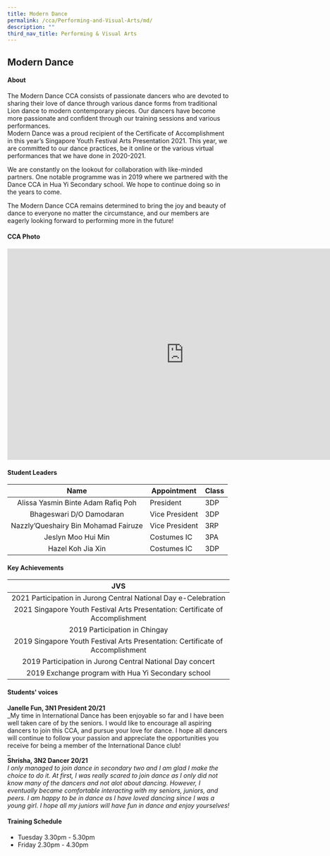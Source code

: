 ```yaml
---
title: Modern Dance
permalink: /cca/Performing-and-Visual-Arts/md/
description: ""
third_nav_title: Performing & Visual Arts
---
```

## Modern Dance

#### About
The Modern Dance CCA consists of passionate dancers who are devoted to sharing their love of dance through various dance forms from traditional Lion dance to modern contemporary pieces. Our dancers have become more passionate and confident through our training sessions and various performances.  
Modern Dance was a proud recipient of the Certificate of Accomplishment in this year’s Singapore Youth Festival Arts Presentation 2021. This year, we are committed to our dance practices, be it online or the various virtual performances that we have done in 2020-2021.  
  
We are constantly on the lookout for collaboration with like-minded partners. One notable programme was in 2019 where we partnered with the Dance CCA in Hua Yi Secondary school. We hope to continue doing so in the years to come.  
  
The Modern Dance CCA remains determined to bring the joy and beauty of dance to everyone no matter the circumstance, and our members are eagerly looking forward to performing more in the future!

#### CCA Photo
<iframe src="https://docs.google.com/presentation/d/e/2PACX-1vSaBUM4cBAXwOdKVUpUDp21ez8NiSReVdnRpENO12qCWDpY-DwvfzCCI7OTGwRf98fFWOryIQvT7xtP/embed?start=true&loop=true&delayms=5000" frameborder="0" width="800" height="479" allowfullscreen="true" mozallowfullscreen="true" webkitallowfullscreen="true"></iframe>

#### Student Leaders

| Name | Appointment | Class |
|:---:|---|---|
| Alissa Yasmin Binte Adam Rafiq Poh | President | 3DP |
| Bhageswari D/O Damodaran | Vice President | 3DP |
| Nazzly’Queshairy Bin Mohamad Fairuze | Vice President | 3RP |
| Jeslyn Moo Hui Min | Costumes IC | 3PA |
| Hazel Koh Jia Xin | Costumes IC | 3DP |

#### Key Achievements

| JVS |
|:---:|
| 2021 Participation in Jurong Central National Day e-Celebration |
| 2021 Singapore Youth Festival Arts Presentation: Certificate of Accomplishment |
| 2019 Participation in Chingay |
| 2019 Singapore Youth Festival Arts Presentation: Certificate of Accomplishment |
| 2019 Participation in Jurong Central National Day concert |
| 2019 Exchange program with Hua Yi Secondary school |

#### Students' voices
**Janelle Fun, 3N1 President 20/21** <br>
_My time in International Dance has been enjoyable so far and I have been well taken care of by the seniors. I would like to encourage all aspiring dancers to join this CCA, and pursue your love for dance. I hope all dancers will continue to follow your passion and appreciate the opportunities you receive for being a member of the International Dance club!  
_  
**Shrisha, 3N2 Dancer 20/21** <br>
_I only managed to join dance in secondary two and I am glad I make the choice to do it. At first, I was really scared to join dance as I only did not know many of the dancers and not alot about dancing. However, I eventually became comfortable interacting with my seniors, juniors, and peers. I am happy to be in dance as I have loved dancing since I was a young girl. I hope all my juniors will have fun in dance and enjoy yourselves!_  

#### Training Schedule
- Tuesday 3.30pm - 5.30pm<br>
- Friday 2.30pm - 4.30pm

